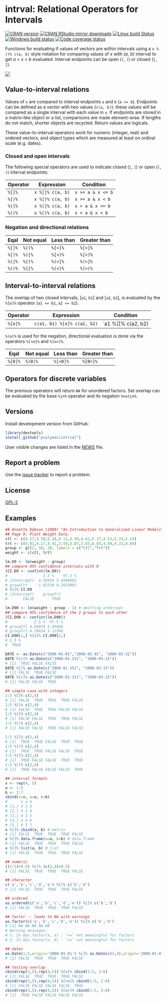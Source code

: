 # intrval: Relational Operators for Intervals

[![CRAN version](http://www.r-pkg.org/badges/version/intrval)](http://cran.rstudio.com/web/packages/intrval/index.html)
[![CRAN RStudio mirror downloads](http://cranlogs.r-pkg.org/badges/grand-total/intrval)](http://cran.rstudio.com/web/packages/intrval/index.html)
[![Linux build Status](https://travis-ci.org/psolymos/intrval.svg?branch=master)](https://travis-ci.org/psolymos/intrval)
[![Windows build status](https://ci.appveyor.com/api/projects/status/a34rcucks4jn7niq?svg=true)](https://ci.appveyor.com/project/psolymos/intrval)
[![Code coverage status](https://codecov.io/gh/psolymos/intrval/branch/master/graph/badge.svg)](https://codecov.io/gh/psolymos/intrval)

Functions for evaluating if values
of vectors are within intervals
using a `x %()% c(a, b)` style notation for comparing
values of _x_ with (_a_, _b_) interval to get _a_ < _x_ < _b_ evaluated.
Interval endpoints can be open (`(`, `)`) or closed (`[`, `]`).

![](https://github.com/psolymos/intrval/raw/master/extras/intrval.png)

## Value-to-interval relations

Values of `x` are compared to interval endpoints `a` and `b` (`a <= b`).
Endpoints can be defined as a vector with two values (`c(a, b)`): these values will be compared as a single interval with each value in `x`.
If endpoints are stored in a matrix-like object or a list,
comparisons are made element-wise. If lengths do not match, shorter objects are recycled. Return values are logicals.

These value-to-interval operators work for numeric (integer, real) and ordered vectors, and object types which are measured at least on ordinal scale (e.g. dates).

### Closed and open intervals

The following special operators are used to indicate closed (`[`, `]`) or open (`(`, `)`) interval endpoints:

Operator | Expression       | Condition
---------|------------------|-------------------
 `%[]%`  | `x %[]% c(a, b)` | `x >= a & x <= b`
 `%[)%`  | `x %[)% c(a, b)` | `x >= a & x < b`
 `%(]%`  | `x %(]% c(a, b)` | `x > a & x <= b`
 `%()%`  | `x %()% c(a, b)` | `x > a & x < b`

### Negation and directional relations

Eqal     | Not equal | Less than | Greater than
---------|-----------|-----------|----------------
 `%[]%`  | `%)(%`    | `%[<]%`   | `%[>]%`
 `%[)%`  | `%)[%`    | `%[<)%`   | `%[>)%`
 `%(]%`  | `%](%`    | `%(<]%`   | `%(>]%`
 `%()%`  | `%][%`    | `%(<)%`   | `%(>)%`

## Interval-to-interval relations

The overlap of two closed intervals, [`a1`, `b1`] and [`a2`, `b2`],
is evaluated by the `%[o]%` operator (`a1 <= b1`, `a2 <= b2`). 

Operator  | Expression                  | Condition
----------|-----------------------------|----------------------------------------
 `%[o]%`  | `c(a1, b1) %[o]% c(a2, b2)` | `a1 %[]% c(a2, b2) | b1 %[]% c(a2, b2)`

`%)o(%` is used for the negation,
directional evaluation is done via the operators `%[<o]%` and `%[o>]%`.

Eqal      | Not equal  | Less than  | Greater than
----------|------------|------------|----------------
 `%[0]%`  | `%)0(%`    | `%[<0]%`   | `%[0>]%`

## Operators for discrete variables

The previous operators will return `NA` for unordered factors.
Set overlap can be evaluated by the base `%in%` operator and its negation
`%notin%`.

## Versions

Install development version from GitHub:

```R
library(devtools)
install_github("psolymos/intrval")
```

User visible changes are listed in the [NEWS](https://github.com/psolymos/intrval/blob/master/NEWS.md) file.

## Report a problem

Use the [issue tracker](https://github.com/psolymos/intrval/issues)
to report a problem.

## License

[GPL-2](https://www.gnu.org/licenses/old-licenses/gpl-2.0.en.html)

## Examples

```R
## Annette Dobson (1990) "An Introduction to Generalized Linear Models".
## Page 9: Plant Weight Data.
ctl <- c(4.17,5.58,5.18,6.11,4.50,4.61,5.17,4.53,5.33,5.14)
trt <- c(4.81,4.17,4.41,3.59,5.87,3.83,6.03,4.89,4.32,4.69)
group <- gl(2, 10, 20, labels = c("Ctl","Trt"))
weight <- c(ctl, trt)

lm.D9 <- lm(weight ~ group)
## compare 95% confidence intervals with 0
(CI.D9 <- confint(lm.D9))
#                2.5 %    97.5 %
# (Intercept)  4.56934 5.4946602
# groupTrt    -1.02530 0.2833003
0 %[]% CI.D9
# (Intercept)    groupTrt
#       FALSE        TRUE

lm.D90 <- lm(weight ~ group - 1) # omitting intercept
## compare 95% confidence of the 2 groups to each other
(CI.D90 <- confint(lm.D90))
#            2.5 %  97.5 %
# groupCtl 4.56934 5.49466
# groupTrt 4.19834 5.12366
CI.D90[1,] %[o]% CI.D90[2,]
# 2.5 %
#  TRUE

DATE <- as.Date(c("2000-01-01","2000-02-01", "2000-03-31"))
DATE %[<]% as.Date(c("2000-01-151", "2000-03-15"))
# [1]  TRUE FALSE FALSE
DATE %[]% as.Date(c("2000-01-151", "2000-03-15"))
# [1] FALSE  TRUE FALSE
DATE %[>]% as.Date(c("2000-01-151", "2000-03-15"))
# [1] FALSE FALSE  TRUE

## simple case with integers
1:5 %[]% c(2,4)
# [1] FALSE  TRUE  TRUE  TRUE FALSE
1:5 %[)% c(2,4)
# [1] FALSE  TRUE  TRUE FALSE FALSE
1:5 %(]% c(2,4)
# [1] FALSE FALSE  TRUE  TRUE FALSE
1:5 %()% c(2,4)
# [1] FALSE FALSE  TRUE FALSE FALSE

1:5 %][% c(2,4)
# [1]  TRUE  TRUE FALSE  TRUE  TRUE
1:5 %](% c(2,4)
# [1]  TRUE  TRUE FALSE FALSE  TRUE
1:5 %)[% c(2,4)
# [1]  TRUE FALSE FALSE  TRUE  TRUE
1:5 %)(% c(2,4)
# [1]  TRUE FALSE FALSE FALSE  TRUE

## interval formats
x <- rep(4, 5)
a <- 1:5
b <- 3:7
cbind(x=x, a=a, b=b)
#      x a b
# [1,] 4 1 3
# [2,] 4 2 4
# [3,] 4 3 5
# [4,] 4 4 6
# [5,] 4 5 7
x %[]% cbind(a, b) # matrix
# [1] FALSE  TRUE  TRUE  TRUE FALSE
x %[]% data.frame(a=a, b=b) # data.frame
# [1] FALSE  TRUE  TRUE  TRUE FALSE
x %[]% list(a, b) # list
# [1] FALSE  TRUE  TRUE  TRUE FALSE

## numeric
((1:5)+0.5) %[]% (c(2,4)+0.5)
# [1] FALSE  TRUE  TRUE  TRUE FALSE

## character
c('a','b','c','d','e') %[]% c('b','d')
# [1] FALSE  TRUE  TRUE  TRUE FALSE

## ordered
as.ordered(c('a','b','c','d','e')) %[]% c('b','d')
# [1] FALSE  TRUE  TRUE  TRUE FALSE

## factor -- leads to NA with warnings
as.factor(c('a','b','c','d','e')) %[]% c('b','d')
# [1] NA NA NA NA NA
# Warning messages:
# 1: In Ops.factor(x, a) : ‘>=’ not meaningful for factors
# 2: In Ops.factor(x, b) : ‘<=’ not meaningful for factors

## dates
as.Date(1:5,origin='2000-01-01') %[]% as.Date(c(2,4),origin='2000-01-01')
# [1] FALSE  TRUE  TRUE  TRUE FALSE

## testing overlap
cbind(rep(3,5),rep(4,5)) %[o]% cbind(1:5, 2:6)
# [1] FALSE  TRUE  TRUE  TRUE FALSE
cbind(rep(3,5),rep(4,5)) %[<o]% cbind(1:5, 2:6)
# [1] FALSE FALSE FALSE FALSE  TRUE
cbind(rep(3,5),rep(4,5)) %[o>]% cbind(1:5, 2:6)
# [1]  TRUE FALSE FALSE FALSE FALSE
```

